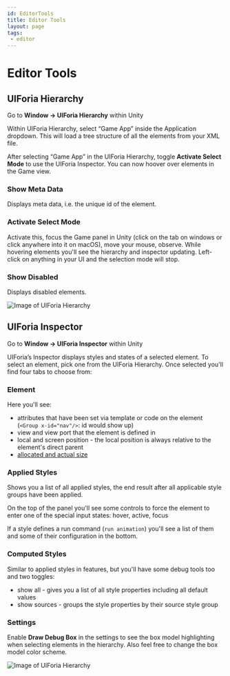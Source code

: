 ```yaml
---
id: EditorTools
title: Editor Tools
layout: page
tags:
 - editor
---
```


# Editor Tools

## UIForia Hierarchy  
Go to **Window -> UIForia Hierarchy** within Unity    

Within UIForia Hierarchy, select “Game App” inside the Application dropdown. This will load a tree structure of all the elements from your XML file. 
  
After selecting “Game App” in the UIForia Hierarchy, toggle **Activate Select Mode** to use the UIForia Inspector. You can now hoover over elements in the Game view. 

### Show Meta Data
Displays meta data, i.e. the unique id of the element.

### Activate Select Mode
Activate this, focus the Game panel in Unity (click on the tab on windows or click anywhere into it on macOS), move your mouse, observe.
While hovering elements you'll see the hierarchy and inspector updating. Left-click on anything in your UI and the selection mode will stop.

### Show Disabled
Displays disabled elements. 
  
![Image of UIForia Hierarchy](/assets/img/UIForia_Hierarchy.png)

## UIForia Inspector
Go to **Window -> UIForia Inspector** within Unity
  
UIForia’s Inspector displays styles and states of a selected element. To select an element, pick one from the 
UIForia Hierarchy. Once selected you'll find four tabs to choose from: 

### Element
Here you'll see:
- attributes that have been set via template or code on the element (`<Group x-id="nav"/>`: id would show up)
- view and view port that the element is defined in
- local and screen position - the local position is always relative to the element's direct parent
- [allocated and actual size](/docs/layout/#layoutbox-and-allocated-size)

### Applied Styles
Shows you a list of all applied styles, the end result after all applicable style groups have been applied.

On the top of the panel you'll see some controls to force the element to enter one of the special input states: hover, active, focus

If a style defines a run command (`run animation`) you'll see a list of them and some of their configuration in the bottom.
  
### Computed Styles 
Similar to applied styles in features, but you'll have some debug tools too and two toggles:
- show all - gives you a list of all style properties including all default values
- show sources - groups the style properties by their source style group

### Settings
Enable **Draw Debug Box** in the settings to see the box model highlighting when selecting elements in the hierarchy.
Also feel free to change the box model color scheme.

![Image of UIForia Hierarchy](/assets/img/UIForia_Inspector.png)


